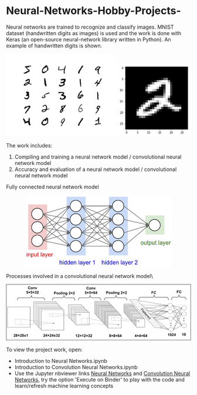 # Neural-Networks-Hobby-Projects-

Neural networks are trained to recognize and classify images. MNIST dataset (handwritten digits as images) is used and the work is done with Keras (an open-source neural-network library written in Python). An example of handwritten digits is shown. 

<!-- COMMENT --> 
<!-- writing the markdown for each image on the same line --> 
<!-- and center align --> 
<p align="center">
<img src="https://github.com/Pravin93-Murugesan/Neural-Networks-Hobby-Projects-/blob/master/MNIST.png" width="300"> <img src="https://github.com/Pravin93-Murugesan/Neural-Networks-Hobby-Projects-/blob/master/exIMG.png" width="200">
</p>

The work includes:
  1. Compiling and training a neural network model / convolutional neural network model
  2. Accuracy and evaluation of a neural network model / convolutional neural network model
  
 
<!-- Add 2 blank spaces at the end to create a newline -->
<!-- or a backslash -->
Fully connected neural network model  

<p align="center">
<img src="https://github.com/Pravin93-Murugesan/Neural-Networks-Hobby-Projects-/blob/master/neural_net2.jpeg" width="400">
</p>

Processes involved in a convolutional neural network model\ 

<p align="center">
<img src="https://github.com/Pravin93-Murugesan/Neural-Networks-Hobby-Projects-/blob/master/cnn-model.jpg" width="600">
</p>

To view the project work, open:
- Introduction to Neural Networks.ipynb
- Introduction to Convolution Neural Networks.ipynb
- Use the Jupyter nbviewer links [Neural Networks](https://nbviewer.jupyter.org/github/Pravin93-Murugesan/Neural-Networks-Hobby-Projects-/blob/master/Introduction%20to%20Neural%20Networks.ipynb) and [Convolution Neural Networks](https://nbviewer.jupyter.org/github/Pravin93-Murugesan/Neural-Networks-Hobby-Projects-/blob/master/Introduction%20to%20Convolution%20Neural%20Networks.ipynb), try the option 'Execute on Binder' to play with the code and learn/refresh machine learning concepts
